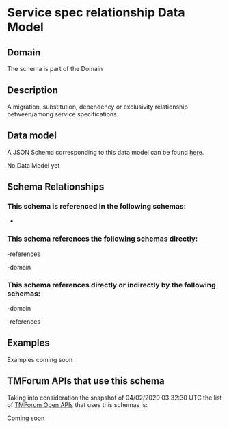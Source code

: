 # Service spec relationship Data Model

## Domain

The  schema is part of the  Domain

## Description

A migration, substitution, dependency or exclusivity relationship between/among service specifications.

## Data model

A JSON Schema corresponding to this data model can be found
[here](https://github.com/tmforum-rand/schemas/blob/candidates/Service/ServiceSpecRelationship.schema.json).

No Data Model yet

## Schema Relationships

### This schema is referenced in the following schemas:

-

### This schema references the following schemas directly:

-references

-domain

### This schema references directly or indirectly by the following schemas:

-domain

-references



## Examples

Examples coming soon

## TMForum APIs that use this schema

Taking into consideration the snapshot of 04/02/2020 03:32:30 UTC the list of [TMForum Open APIs](https://www.tmforum.org/open-apis/) that uses this schemas is:

Coming soon